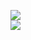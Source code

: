 [![](https://img.shields.io/badge/Made%20With-Github%20Spray-lightgrey.svg?style=for-the-badge&logo=github)](https://github.com/Annihil/github-spray#14365)  
[![](https://i.imgur.com/2DrTn0Z.gif)](https://github.com/Annihil/github-spray)